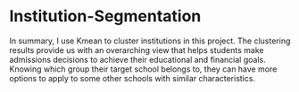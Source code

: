 # Institution-Segmentation
In summary, I use Kmean to cluster institutions in this project. The clustering results provide us with an overarching view that helps students make admissions decisions to achieve their educational and financial goals. Knowing which group their target school belongs to, they can have more options to apply to some other schools with similar characteristics.
